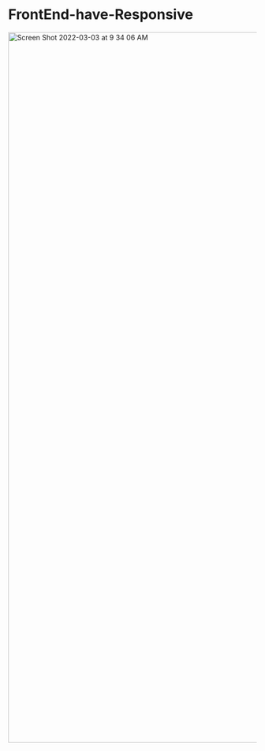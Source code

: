 # FrontEnd-have-Responsive
<img width="1438" alt="Screen Shot 2022-03-03 at 9 34 06 AM" src="https://user-images.githubusercontent.com/64165035/156517880-27e99545-9e62-448b-9ff1-830da783639a.png">
